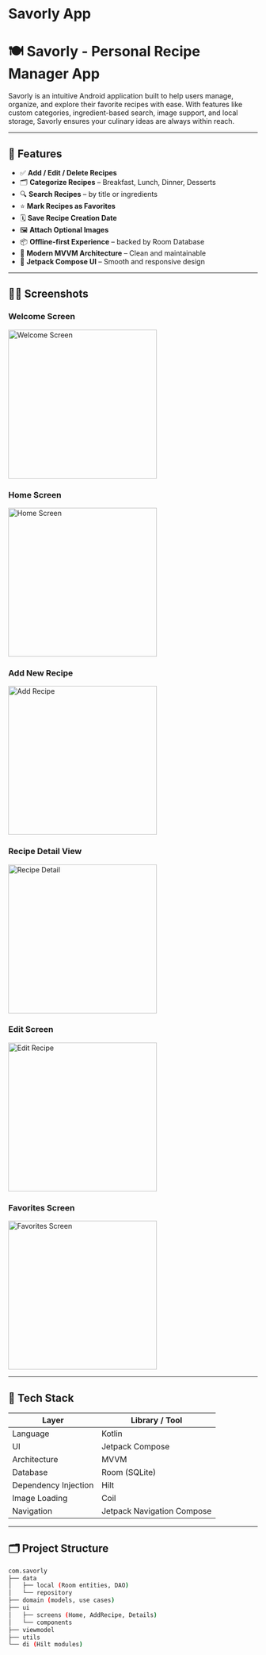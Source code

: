 # Savorly App
# 🍽️ Savorly - Personal Recipe Manager App

Savorly is an intuitive Android application built to help users manage, organize, and explore their favorite recipes with ease. With features like custom categories, ingredient-based search, image support, and local storage, Savorly ensures your culinary ideas are always within reach.

---

## 📱 Features

- ✅ **Add / Edit / Delete Recipes**
- 🗂️ **Categorize Recipes** – Breakfast, Lunch, Dinner, Desserts
- 🔍 **Search Recipes** – by title or ingredients
- ⭐ **Mark Recipes as Favorites**
- 🗓️ **Save Recipe Creation Date**
- 🖼️ **Attach Optional Images**
- 📦 **Offline-first Experience** – backed by Room Database
- 🧠 **Modern MVVM Architecture** – Clean and maintainable
- 🧪 **Jetpack Compose UI** – Smooth and responsive design

---

## 🧑‍🍳 Screenshots

### Welcome Screen
<img src="../screenshots/welcome.png.jpg" alt="Welcome Screen" width="300"/>

### Home Screen
<img src="../screenshots/homeSavorly.png.jpg" alt="Home Screen" width="300"/>

### Add New Recipe
<img src="../screenshots/add.png.jpg" alt="Add Recipe" width="300"/>

### Recipe Detail View
<img src="../screenshots/details.png.jpg" alt="Recipe Detail" width="300"/>

### Edit Screen
<img src="../screenshots/edit.png.jpg" alt="Edit Recipe" width="300"/>

### Favorites Screen
<img src="../screenshots/favorite.png.jpg" alt="Favorites Screen" width="300"/>


---

## 🧱 Tech Stack

| Layer       | Library / Tool              |
|-------------|-----------------------------|
| Language    | Kotlin                      |
| UI          | Jetpack Compose             |
| Architecture| MVVM                        |
| Database    | Room (SQLite)               |
| Dependency Injection | Hilt               |
| Image Loading | Coil                      |
| Navigation | Jetpack Navigation Compose  |

---

## 🗂️ Project Structure

```bash
com.savorly
├── data
│   ├── local (Room entities, DAO)
│   └── repository
├── domain (models, use cases)
├── ui
│   ├── screens (Home, AddRecipe, Details)
│   └── components
├── viewmodel
├── utils
└── di (Hilt modules)
